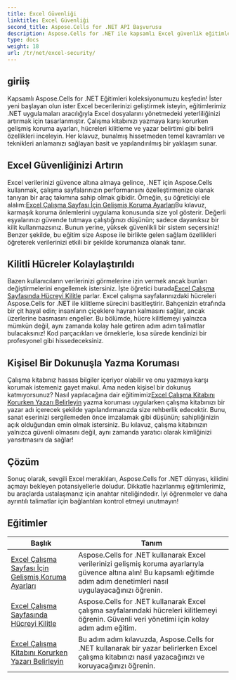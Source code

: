 ```yaml
---
title: Excel Güvenliği
linktitle: Excel Güvenliği
second_title: Aspose.Cells for .NET API Başvurusu
description: Aspose.Cells for .NET ile kapsamlı Excel güvenlik eğitimlerini keşfedin. Excel dosyalarınızı koruyun ve hassas verilere erişimi kontrol edin.
type: docs
weight: 18
url: /tr/net/excel-security/
---
```

## giriiş

Kapsamlı Aspose.Cells for .NET Eğitimleri koleksiyonumuzu keşfedin! İster yeni başlayan olun ister Excel becerilerinizi geliştirmek isteyin, eğitimlerimiz .NET uygulamaları aracılığıyla Excel dosyalarını yönetmedeki yeterliliğinizi artırmak için tasarlanmıştır. Çalışma kitabınızı yazmaya karşı korurken gelişmiş koruma ayarları, hücreleri kilitleme ve yazar belirtimi gibi belirli özellikleri inceleyin. Her kılavuz, bunalmış hissetmeden temel kavramları ve teknikleri anlamanızı sağlayan basit ve yapılandırılmış bir yaklaşım sunar. 

## Excel Güvenliğinizi Artırın 

 Excel verilerinizi güvence altına almaya gelince, .NET için Aspose.Cells kullanmak, çalışma sayfalarınızın performansını özelleştirmenize olanak tanıyan bir araç takımına sahip olmak gibidir. Örneğin, şu öğreticiyi ele alalım:[Excel Çalışma Sayfası İçin Gelişmiş Koruma Ayarları](./advanced-protection-settings-for-excel-worksheet/)Bu kılavuz, karmaşık koruma önlemlerini uygulama konusunda size yol gösterir. Değerli eşyalarınızı güvende tutmaya çalıştığınızı düşünün; sadece dayanıksız bir kilit kullanmazsınız. Bunun yerine, yüksek güvenlikli bir sistem seçersiniz! Benzer şekilde, bu eğitim size Aspose ile birlikte gelen sağlam özellikleri öğreterek verilerinizi etkili bir şekilde korumanıza olanak tanır.

## Kilitli Hücreler Kolaylaştırıldı  

 Bazen kullanıcıların verilerinizi görmelerine izin vermek ancak bunları değiştirmelerini engellemek istersiniz. İşte öğretici burada[Excel Çalışma Sayfasında Hücreyi Kilitle](./lock-cell-in-excel-worksheet/) parlar. Excel çalışma sayfalarınızdaki hücreleri Aspose.Cells for .NET ile kilitleme sürecini basitleştirir. Bahçenizin etrafında bir çit hayal edin; insanların çiçeklere hayran kalmasını sağlar, ancak üzerlerine basmasını engeller. Bu bölümde, hücre kilitlemeyi yalnızca mümkün değil, aynı zamanda kolay hale getiren adım adım talimatlar bulacaksınız! Kod parçacıkları ve örneklerle, kısa sürede kendinizi bir profesyonel gibi hissedeceksiniz.

## Kişisel Bir Dokunuşla Yazma Koruması  

Çalışma kitabınız hassas bilgiler içeriyor olabilir ve onu yazmaya karşı korumak istemeniz gayet makul. Ama neden kişisel bir dokunuş katmıyorsunuz? Nasıl yapılacağına dair eğitimimiz[Excel Çalışma Kitabını Korurken Yazarı Belirleyin](./specify-author-while-write-protecting-excel-workbook/) yazma koruması uygularken çalışma kitabınızı bir yazar adı içerecek şekilde yapılandırmanızda size rehberlik edecektir. Bunu, sanat eserinizi sergilemeden önce imzalamak gibi düşünün; sahipliğinizin açık olduğundan emin olmak istersiniz. Bu kılavuz, çalışma kitabınızın yalnızca güvenli olmasını değil, aynı zamanda yaratıcı olarak kimliğinizi yansıtmasını da sağlar!

## Çözüm 

Sonuç olarak, sevgili Excel meraklıları, Aspose.Cells for .NET dünyası, kilidini açmayı bekleyen potansiyellerle doludur. Dikkatle hazırlanmış eğitimlerimiz, bu araçlarda ustalaşmanız için anahtar niteliğindedir. İyi öğrenmeler ve daha ayrıntılı talimatlar için bağlantıları kontrol etmeyi unutmayın!


## Eğitimler 
| Başlık | Tanım |
| --- | --- |
| [Excel Çalışma Sayfası İçin Gelişmiş Koruma Ayarları](./advanced-protection-settings-for-excel-worksheet/) | Aspose.Cells for .NET kullanarak Excel verilerinizi gelişmiş koruma ayarlarıyla güvence altına alın! Bu kapsamlı eğitimde adım adım denetimleri nasıl uygulayacağınızı öğrenin. |  
| [Excel Çalışma Sayfasında Hücreyi Kilitle](./lock-cell-in-excel-worksheet/) | Aspose.Cells for .NET kullanarak Excel çalışma sayfalarındaki hücreleri kilitlemeyi öğrenin. Güvenli veri yönetimi için kolay adım adım eğitim. |  
| [Excel Çalışma Kitabını Korurken Yazarı Belirleyin](./specify-author-while-write-protecting-excel-workbook/) | Bu adım adım kılavuzda, Aspose.Cells for .NET kullanarak bir yazar belirlerken Excel çalışma kitabınızı nasıl yazacağınızı ve koruyacağınızı öğrenin. |  